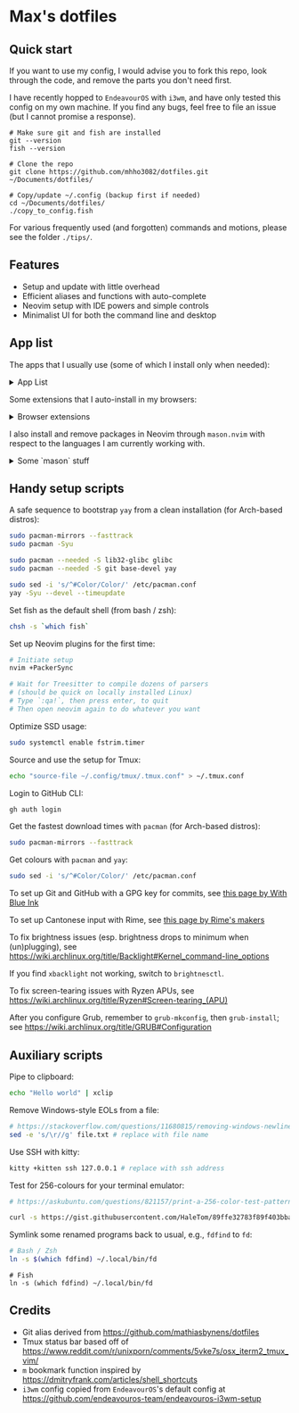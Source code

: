 # Max's dotfiles

## Quick start

If you want to use my config, I would advise you to fork this repo,
look through the code, and remove the parts you don't need first.

I have recently hopped to `EndeavourOS` with `i3wm`,
and have only tested this config on my own machine.
If you find any bugs, feel free to file an issue
(but I cannot promise a response).

```fish
# Make sure git and fish are installed
git --version
fish --version

# Clone the repo
git clone https://github.com/mhho3082/dotfiles.git ~/Documents/dotfiles/

# Copy/update ~/.config (backup first if needed)
cd ~/Documents/dotfiles/
./copy_to_config.fish
```

For various frequently used (and forgotten) commands and motions,
please see the folder `./tips/`.

## Features

- Setup and update with little overhead
- Efficient aliases and functions with auto-complete
- Neovim setup with IDE powers and simple controls
- Minimalist UI for both the command line and desktop

## App list

The apps that I usually use (some of which I install only when needed):

<details>
<summary> App List </summary>

- Casual usage
  - `mupdf`
  - `firefox`
  - `discord`
- Command line
  - `fish`
  - `yay`
  - `exa`
  - `fd`
  - `fzf`
  - `ripgrep`
- School/Work
  - `libreoffice-fresh`
  - `zotero-bin`
- Coding
  - `nvim`
  - `github-cli` (`gh` in shell)
  - `difftastic`
  - C/C++
    - `base-devel`
    - `llvm`
  - Rust
    - `rustup`
  - Python
    - `python`
  - JS/TS
    - `node`
    - `npm`
- Utilities
  - `polybar`
  - `htop`
  - `rofi`
  - `xsane`
  - `fcitx5` + `rime-cantonese`
  - `brightnessctl`
  - `redshift`
- Fonts
  - `nerd-fonts-fira-code`
  - `ttf-ms-fonts`

</details>

Some extensions that I auto-install in my browsers:

<details>
<summary> Browser extensions </summary>

- `Vimium`
- `HTTPS Everywhere`
- `uBlock origin`
- `Zotero`
- `Facebook container`
- `Rust Search Extension`

</details>

I also install and remove packages in Neovim through `mason.nvim`
with respect to the languages I am currently working with.

<details>
<summary> Some `mason` stuff </summary>

- Rust
  - `rust-analyser`
- Lua
  - `lua-language-server`
  - `stylua`
- C/C++
  - `clangd`
- Markdown
  - `ltex`
  - `prettierd` (needs `node` and `npm`)

</details>

## Handy setup scripts

A safe sequence to bootstrap `yay` from a clean installation
(for Arch-based distros):

```bash
sudo pacman-mirrors --fasttrack
sudo pacman -Syu

sudo pacman --needed -S lib32-glibc glibc
sudo pacman --needed -S git base-devel yay

sudo sed -i 's/^#Color/Color/' /etc/pacman.conf
yay -Syu --devel --timeupdate
```

Set fish as the default shell (from bash / zsh):

```bash
chsh -s `which fish`
```

Set up Neovim plugins for the first time:

```bash
# Initiate setup
nvim +PackerSync

# Wait for Treesitter to compile dozens of parsers
# (should be quick on locally installed Linux)
# Type `:qa!`, then press enter, to quit
# Then open neovim again to do whatever you want
```

Optimize SSD usage:

```bash
sudo systemctl enable fstrim.timer
```

Source and use the setup for Tmux:

```bash
echo "source-file ~/.config/tmux/.tmux.conf" > ~/.tmux.conf
```

Login to GitHub CLI:

```bash
gh auth login
```

Get the fastest download times with `pacman`
(for Arch-based distros):

```bash
sudo pacman-mirrors --fasttrack
```

Get colours with `pacman` and `yay`:

```bash
sudo sed -i 's/^#Color/Color/' /etc/pacman.conf
```

To set up Git and GitHub with a GPG key for commits, see
[this page by With Blue Ink](https://withblue.ink/2020/05/17/how-and-why-to-sign-git-commits.html)

To set up Cantonese input with Rime, see
[this page by Rime's makers](https://github.com/rime/rime-cantonese/wiki)

To fix brightness issues
(esp. brightness drops to minimum when (un)plugging), see
https://wiki.archlinux.org/title/Backlight#Kernel_command-line_options

If you find `xbacklight` not working, switch to `brightnesctl`.

To fix screen-tearing issues with Ryzen APUs, see
https://wiki.archlinux.org/title/Ryzen#Screen-tearing_(APU)

After you configure Grub, remember to `grub-mkconfig`,
then `grub-install`; see
https://wiki.archlinux.org/title/GRUB#Configuration

## Auxiliary scripts

Pipe to clipboard:

```bash
echo "Hello world" | xclip
```

Remove Windows-style EOLs from a file:

```bash
# https://stackoverflow.com/questions/11680815/removing-windows-newlines-on-linux-sed-vs-awk
sed -e 's/\r//g' file.txt # replace with file name
```

Use SSH with kitty:

```bash
kitty +kitten ssh 127.0.0.1 # replace with ssh address
```

Test for 256-colours for your terminal emulator:

```bash
# https://askubuntu.com/questions/821157/print-a-256-color-test-pattern-in-the-terminal

curl -s https://gist.githubusercontent.com/HaleTom/89ffe32783f89f403bba96bd7bcd1263/raw/ | bash
```

Symlink some renamed programs back to usual, e.g., `fdfind` to `fd`:

```bash
# Bash / Zsh
ln -s $(which fdfind) ~/.local/bin/fd
```

```fish
# Fish
ln -s (which fdfind) ~/.local/bin/fd
```

## Credits

- Git alias derived from
  https://github.com/mathiasbynens/dotfiles
- Tmux status bar based off of
  https://www.reddit.com/r/unixporn/comments/5vke7s/osx_iterm2_tmux_vim/
- `m` bookmark function inspired by
  https://dmitryfrank.com/articles/shell_shortcuts
- `i3wm` config copied from `EndeavourOS`'s default config at
  https://github.com/endeavouros-team/endeavouros-i3wm-setup
